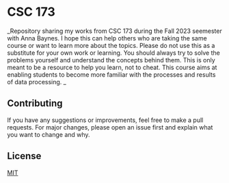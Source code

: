 # CSC 173

\_Repository sharing my works from CSC 173 during the Fall 2023 seemester with Anna Baynes. I hope this can help others who are taking the same course or want to learn more about the topics. Please do not use this as a substitute for your own work or learning. You should always try to solve the problems yourself and understand the concepts behind them. This is only meant to be a resource to help you learn, not to cheat. This course aims at enabling students to become more familiar with the processes and results of data processing. \_

## Contributing

If you have any suggestions or improvements, feel free to make a pull requests. For major changes, please open an issue first and explain what you want to change and why.

## License

[MIT](https://github.com/jvniorrr/CSUS-Computer-Science/blob/main/LICENSE)
